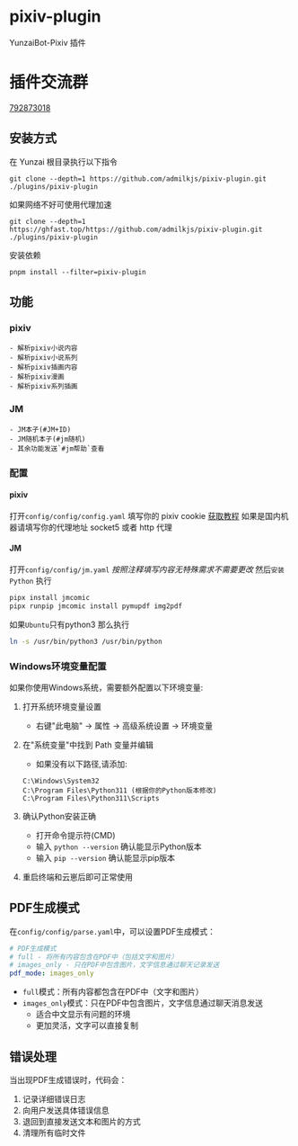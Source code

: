 # pixiv-plugin

YunzaiBot-Pixiv 插件

# 插件交流群

[792873018](http://qm.qq.com/cgi-bin/qm/qr?_wv=1027&k=ekuBxRh4wSSP315nn3gcBjWUI0bP3qQ4&authKey=c6orpTMGTM2JmAzGJvRslzhFH803%2Bcbp0%2B28Bpwr5E7oDtFZVO9isRjbugzbh%2FgR&noverify=0&group_code=792873018)

## 安装方式

在 Yunzai 根目录执行以下指令

```
git clone --depth=1 https://github.com/admilkjs/pixiv-plugin.git ./plugins/pixiv-plugin
```

如果网络不好可使用代理加速

```
git clone --depth=1 https://ghfast.top/https://github.com/admilkjs/pixiv-plugin.git ./plugins/pixiv-plugin
```

安装依赖

```
pnpm install --filter=pixiv-plugin
```

## 功能

### pixiv

    - 解析pixiv小说内容
    - 解析pixiv小说系列
    - 解析pixiv插画内容
    - 解析pixiv漫画
    - 解析pixiv系列插画

### JM
    - JM本子(#JM+ID)
    - JM随机本子(#jm随机)
    - 其余功能发送`#jm帮助`查看

### 配置

#### pixiv

打开`config/config/config.yaml`
填写你的 pixiv cookie [获取教程](https://github-wiki-see.page/m/ZayrexDev/ACGPicDownload/wiki/%E8%8E%B7%E5%8F%96Cookie)
如果是国内机器请填写你的代理地址
socket5 或者 http 代理

#### JM

打开`config/config/jm.yaml`
_按照注释填写内容无特殊需求不需要更改_
然后`安装Python`
执行

```bash
pipx install jmcomic
pipx runpip jmcomic install pymupdf img2pdf
```

如果`Ubuntu`只有python3
那么执行
```bash
ln -s /usr/bin/python3 /usr/bin/python
```

### Windows环境变量配置

如果你使用Windows系统，需要额外配置以下环境变量:

1. 打开系统环境变量设置
   - 右键"此电脑" -> 属性 -> 高级系统设置 -> 环境变量
   
2. 在"系统变量"中找到 Path 变量并编辑
   - 如果没有以下路径,请添加:
   ```
   C:\Windows\System32
   C:\Program Files\Python311 (根据你的Python版本修改)
   C:\Program Files\Python311\Scripts
   ```

3. 确认Python安装正确
   - 打开命令提示符(CMD)
   - 输入 `python --version` 确认能显示Python版本
   - 输入 `pip --version` 确认能显示pip版本

4. 重启终端和云崽后即可正常使用



## PDF生成模式

在`config/config/parse.yaml`中，可以设置PDF生成模式：

```yaml
# PDF生成模式
# full - 将所有内容包含在PDF中（包括文字和图片）
# images_only - 只在PDF中包含图片，文字信息通过聊天记录发送
pdf_mode: images_only
```

- `full`模式：所有内容都包含在PDF中（文字和图片）
- `images_only`模式：只在PDF中包含图片，文字信息通过聊天消息发送
  - 适合中文显示有问题的环境
  - 更加灵活，文字可以直接复制

## 错误处理

当出现PDF生成错误时，代码会：
1. 记录详细错误日志
2. 向用户发送具体错误信息
3. 退回到直接发送文本和图片的方式
4. 清理所有临时文件
